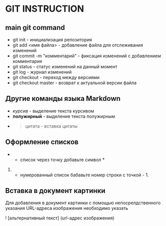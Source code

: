 # GIT INSTRUCTION 

## main git command

* git init - инициализация репозитория
* git add <имя файла> - добавление файла для отслеживания изменений
* git commit -m "комментарий" - фиксация изменений с добавлением комментария 
* git status - статус изменений на данный момент
* git log - журнал изменений
* git checkout - переход между версиями
* git checkout master - возврат к актуальной версии файла

## Другие команды языка Markdown

* *курсив* - выделение текста курсивом
* **полужирный** - выделение текста полужирным
* >цитата - вставка цитаты

## Оформление списков
* - список через точку добавьте символ *
1. - нумерованный список бабавьте номер строки с точкой - 1.

## Вставка в документ картинки

Для добавления в документ картинки с помощью непосрелдственного указания URL-адреса изображения необходимо указать

! [альтернативный текст] (url-адрес изображения)

